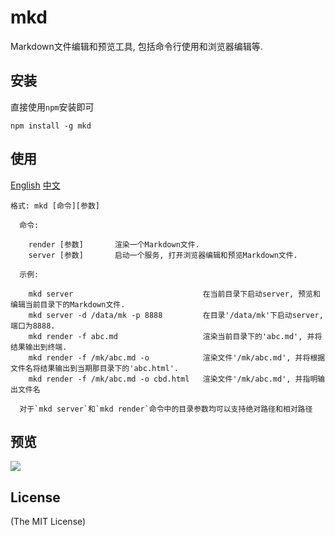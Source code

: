 # mkd

Markdown文件编辑和预览工具, 包括命令行使用和浏览器编辑等.


## 安装

直接使用`npm`安装即可

```
npm install -g mkd
```


## 使用

[English](./README.md) [中文](./README.zh.md)  

```
格式: mkd [命令][参数] 

  命令:

    render [参数]       渲染一个Markdown文件.
    server [参数]       启动一个服务, 打开浏览器编辑和预览Markdown文件.
    
  示例:
  
    mkd server                             在当前目录下启动server, 预览和编辑当前目录下的Markdown文件.
    mkd server -d /data/mk -p 8888         在目录'/data/mk'下启动server, 端口为8888.
    mkd render -f abc.md                   渲染当前目录下的'abc.md', 并将结果输出到终端.
    mkd render -f /mk/abc.md -o            渲染文件'/mk/abc.md', 并将根据文件名将结果输出到当期那目录下的'abc.html'.
    mkd render -f /mk/abc.md -o cbd.html   渲染文件'/mk/abc.md', 并指明输出文件名

  对于`mkd server`和`mkd render`命令中的目录参数均可以支持绝对路径和相对路径
 ```

## 预览

![](https://raw.github.com/sumory/mkd/master/assets/server.png)




## License 

(The MIT License)